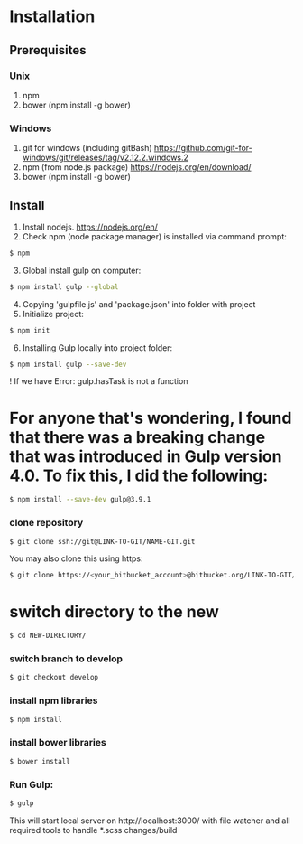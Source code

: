 Installation
============

Prerequisites
-------------

### Unix
1. npm
2. bower (npm install -g bower)

### Windows
1. git for windows (including gitBash) https://github.com/git-for-windows/git/releases/tag/v2.12.2.windows.2
2. npm (from node.js package) https://nodejs.org/en/download/
3. bower (npm install -g bower)

Install
-------
1. Install nodejs. https://nodejs.org/en/
2. Check npm (node package manager) is installed via command prompt:
```bash
$ npm
```
3. Global install gulp on computer:
```bash
$ npm install gulp --global
```
4. Copying 'gulpfile.js' and 'package.json' into folder with project
5. Initialize project:
```bash
$ npm init
```
6. Installing Gulp locally into project folder:
```bash
$ npm install gulp --save-dev
```
! If we have Error: gulp.hasTask is not a function
# For anyone that's wondering, I found that there was a breaking change that was introduced in Gulp version 4.0. To fix this, I did the following:
```bash
$ npm install --save-dev gulp@3.9.1
```
### clone repository

```bash
$ git clone ssh://git@LINK-TO-GIT/NAME-GIT.git
```

You may also clone this using https:

```bash
$ git clone https://<your_bitbucket_account>@bitbucket.org/LINK-TO-GIT/NAME-GIT.git
```

# switch directory to the new
```bash
$ cd NEW-DIRECTORY/
```

### switch branch to develop
```bash
$ git checkout develop
```

### install npm libraries

```bash
$ npm install
```

### install bower libraries

```bash
$ bower install
```

### Run Gulp:

```bash
$ gulp
```

This will start local server on http://localhost:3000/ with file watcher and all required tools to handle *.scss changes/build
